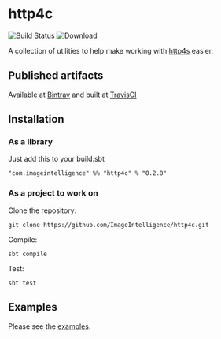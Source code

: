 # http4c

[![Build Status](https://travis-ci.org/ImageIntelligence/http4c.svg?branch=master)](https://travis-ci.org/ImageIntelligence/http4c)
[![Download](https://api.bintray.com/packages/imageintelligence/maven/http4c/images/download.svg)](https://bintray.com/imageintelligence/maven/http4c/_latestVersion)

A collection of utilities to help make working with [http4s](http://http4s.org) easier.

## Published artifacts

Available at [Bintray](https://bintray.com/imageintelligence/maven/http4c) and built at [TravisCI](https://travis-ci.com/ImageIntelligence/http4c)

## Installation

### As a library

Just add this to your build.sbt

```
"com.imageintelligence" %% "http4c" % "0.2.8"
```

### As a project to work on

Clone the repository:

```
git clone https://github.com/ImageIntelligence/http4c.git
```

Compile:

```
sbt compile
```

Test:

```
sbt test
```

## Examples

Please see the [examples](./src/main/scala/com/imageintelligence/http4c/examples).

